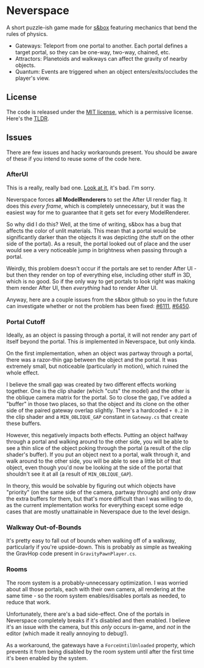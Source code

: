 # Neverspace
A short puzzle-ish game made for [s&box](https://sbox.game/pwegg/neverspace) featuring mechanics that bend the rules of physics.

- Gateways: Teleport from one portal to another. Each portal defines a target portal, so they can be one-way, two-way, chained, etc.
- Attractors: Planetoids and walkways can affect the gravity of nearby objects.
- Quantum: Events are triggered when an object enters/exits/occludes the player's view.

## License
The code is released under the [MIT license](LICENSE), which is a permissive license. Here's the [TLDR](https://www.tldrlegal.com/license/mit-license).

## Issues
There are few issues and hacky workarounds present. You should be aware of these if you intend to reuse some of the code here.

### AfterUI
This is a really, really bad one. [Look at it](code/ForceAfterUI.cs), it's bad. I'm sorry.

Neverspace forces **all ModelRenderers** to set the After UI render flag. It does this *every frame*, which is completely unnecessary, but it was the easiest way for me to guarantee that it gets set for every ModelRenderer.

So why did I do this? Well, at the time of writing, s&box has a bug that affects the color of unlit materials. This mean that a portal would be significantly darker than the objects it was depicting (the stuff on the other side of the portal). As a result, the portal looked out of place and the user would see a very noticeable jump in brightness when passing through a portal.

Weirdly, this problem doesn't occur if the portals are set to render After UI - but then they render on top of everything else, including other stuff in 3D, which is no good. So if the only way to get portals to look right was making them render After UI, then *everything* had to render After UI.

Anyway, here are a couple issues from the s&box github so you in the future can investigate whether or not the problem has been fixed: [#6111](https://github.com/Facepunch/sbox-issues/issues/6111), [#6450](https://github.com/Facepunch/sbox-issues/issues/6450).

### Portal Cutoff
Ideally, as an object is passing through a portal, it will not render any part of itself beyond the portal. This *is* implemented in Neverspace, but only kinda.

On the first implementation, when an object was partway through a portal, there was a razor-thin gap between the object and the portal. It was extremely small, but noticeable (particularly in motion), which ruined the whole effect.

I believe the small gap was created by two different effects working together. One is the clip shader (which "cuts" the model) and the other is the oblique camera matrix for the portal. So to close the gap, I've added a "buffer" in those two places, so that the object and its clone on the other side of the paired gateway overlap slightly. There's a hardcoded `+ 0.2` in the clip shader and a `MIN_OBLIQUE_GAP` constant in `Gateway.cs` that create these buffers.

However, this negatively impacts both effects. Putting an object halfway through a portal and walking around to the other side, you will be able to see a thin slice of the object poking through the portal (a result of the clip shader's buffer). If you put an object next to a portal, walk through it, and walk around to the other side, you will be able to see a little bit of that object, even though you'd now be looking at the side of the portal that shouldn't see it at all (a result of `MIN_OBLIQUE_GAP`).

In theory, this would be solvable by figuring out which objects have "priority" (on the same side of the camera, partway through) and only draw the extra buffers for them, but that's more difficult than I was willing to do, as the current implementation works for everything except some edge cases that are mostly unattainable in Neverspace due to the level design.

### Walkway Out-of-Bounds
It's pretty easy to fall out of bounds when walking off of a walkway, particularly if you're upside-down. This is probably as simple as tweaking the GravHop code present in `GravityPawnPlayer.cs`.

### Rooms
The room system is a probably-unnecessary optimization. I was worried about all those portals, each with their own camera, all rendering at the same time - so the room system enables/disables portals as needed, to reduce that work.

Unfortunately, there are's a bad side-effect. One of the portals in Neverspace completely breaks if it's disabled and then enabled. I believe it's an issue with the camera, but this *only* occurs in-game, and *not* in the editor (which made it really annoying to debug!).

As a workaround, the gateways have a `ForceUntilUnloaded` property, which prevents it from being disabled by the room system until after the first time it's been enabled by the system.
